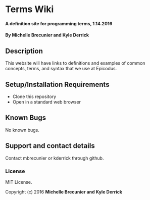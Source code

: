 # Terms Wiki

#### A definition site for programming terms, 1.14.2016

#### By Michelle Brecunier and Kyle Derrick

## Description

This website will have links to definitions and examples of common concepts, terms, and syntax that we use at Epicodus.

## Setup/Installation Requirements

* Clone this repository
* Open in a standard web browser

## Known Bugs

No known bugs.

## Support and contact details

Contact mbrecunier or kderrick through github.


### License
MIT License.

Copyright (c) 2016 **Michelle Brecunier and Kyle Derrick**
